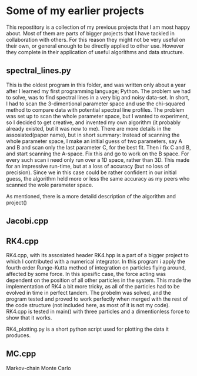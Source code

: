 # Some of my earlier projects
This repostitory is a collection of my previous projects that I am most happy about. Most of them are parts of  bigger projects that I have tackled in collaboration with others. For this reason they might not be very useful on their own, or general enough to be directly applied to other use. However they complete in their application of useful algorithms and data structure. 


## spectral_lines.py
This is the oldest program in this folder, and was written only about a year after I learned my first programming language; Python. The problem we had to solve, was to find spectral lines in a very big and noisy data-set. In short, I had to scan the 3-dimentional parameter space and use the chi-squared method to compare data with potential spectral line profiles. 
The problem was set up to scan the whole parameter space, but I wanted to experiment, so I decided to get creative, and invented my own algorithm (it probably already existed, but it was new to me). There are more details in the assosiated(paper name), but in short summary: Instead of scanning the whole parameter space, I make an initial guess of two parameters, say A and B and scan only the last parameter C, for the best fit. Then i fix C and B, and start scanning the A-space. Fix this and go to work on the B space. For every such scan i need only run over a 1D space, rather than 3D. This made for an impressive run-time, but at a loss of accuracy (but no loss of precision). Since we in this case could be rather confident in our initial guess, the algorithm held more or less the same accuracy as my peers who scanned the wole parameter space. 

As mentioned, there is a more detaild description of the algorithm and project()


## Jacobi.cpp

## RK4.cpp
RK4.cpp, with its assosiated header RK4.hpp is a part of a bigger project to which I contributed with a numerical integrator. In this program i apply the fourth order Runge-Kutta method of integration on particles flying around, affected by some force. In this spesific case, the force acting was dependent on the position of all other particles in the system. This made the implementation of RK4 a bit more tricky, as all of the particles had to be evolved in time in perfect tandem. The probelm was solved, and the program tested and proved to work perfectly when merged with the rest of the code structure (not included here, as most of it is not my code). 
RK4.cpp is tested in main() with three particles and a dimentionless force to show that it works. 

RK4_plotting.py is a short python script used for plotting the data it produces.

## MC.cpp
Markov-chain Monte Carlo